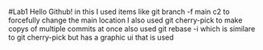 #Lab1
Hello Github!
in this I used items like git branch -f main c2 to forcefully change the main location 
I also used git cherry-pick to make copys of multiple commits at once 
also used git rebase -i which is similare to git cherry-pick but has a graphic ui that is used 
